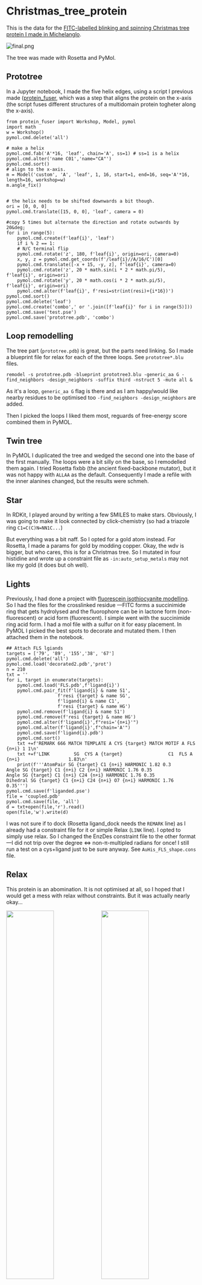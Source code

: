 # Christmas_tree_protein

This is the data for the [FITC-labelled blinking and spinning Christmas tree protein I made in Michelanglo](https://michelanglo.sgc.ox.ac.uk/r/christmas).

![final.png](final.png)

The tree was made with Rosetta and PyMol.

## Prototree

In a Jupyter notebook, I made the five helix edges, using a script I previous made ([protein_fuser](https://github.com/matteoferla/protein_fuser), which was a step that aligns the protein on the x-axis (the script fuses different structures of a multidomain protein togheter along the x-axis).


	from protein_fuser import Workshop, Model, pymol
	import math
	w = Workshop()
	pymol.cmd.delete('all')
	
	# make a helix
	pymol.cmd.fab('A'*16, 'leaf', chain='A', ss=1) # ss=1 is a helix
	pymol.cmd.alter('name C01','name="CA"')
	pymol.cmd.sort()
	# align to the x-axis.
	m = Model('custom', 'A', 'leaf', 1, 16, start=1, end=16, seq='A'*16, length=16, workshop=w)
	m.angle_fix()


	# the helix needs to be shifted downwards a bit though.
	ori = [0, 0, 0]
	pymol.cmd.translate([15, 0, 0], 'leaf', camera = 0)

	#copy 5 times but alternate the direction and rotate outwards by 20&deg;
	for i in range(5):
	    pymol.cmd.create(f'leaf{i}', 'leaf')
	    if i % 2 == 1:
		# N/C terminal flip
		pymol.cmd.rotate('z', 180, f'leaf{i}', origin=ori, camera=0)
		x, y, z = pymol.cmd.get_coords(f'/leaf{i}//A/16/C')[0]
		pymol.cmd.translate([-x + 15, -y, z], f'leaf{i}', camera=0)
	    pymol.cmd.rotate('z', 20 * math.sin(i * 2 * math.pi/5), f'leaf{i}', origin=ori)
	    pymol.cmd.rotate('y', 20 * math.cos(i * 2 * math.pi/5), f'leaf{i}', origin=ori)
	    pymol.cmd.alter(f'leaf{i}', f'resi=str(int(resi)+{i*16})')
	pymol.cmd.sort()
	pymol.cmd.delete('leaf')
	pymol.cmd.create('combo',' or '.join([f'leaf{i}' for i in range(5)]))
	pymol.cmd.save('test.pse')
	pymol.cmd.save('prototree.pdb', 'combo')


## Loop remodelling

The tree part (`prototree.pdb`) is great, but the parts need linking. So I made a blueprint file for relax for each of the three loops. See `prototree*.blu` files.

	remodel -s prototree.pdb -blueprint prototree3.blu -generic_aa G -find_neighbors -design_neighbors -suffix third -nstruct 5 -mute all &

As it's a loop, `generic_aa G` flag is there and as I am happy/would like nearby residues to be optimised too `-find_neighbors -design_neighbors` are added.

Then I picked the loops I liked them most, reguards of free-energy score combined them in PyMOL.

## Twin tree

In PyMOL I duplicated the tree and wedged the second one into the base of the first manually.
The loops were a bit silly on the base, so I remodelled them again.
I tried Rosetta fixbb (the ancient fixed-backbone mutator), but it was not happy with `ALLAA` as the default. Consequently I made a refile with the inner alanines changed, but the results were schmeh.

## Star

In RDKit, I played around by writing a few SMILES to make stars. Obviously, I was going to make it look connected by click-chemistry (so had a triazole ring `C1=C(C)N=NN1C...`)

But everything was a bit naff. So I opted for a gold atom instead.
For Rosetta, I made a params for gold by modding copper. Okay, the wdv is bigger, but who cares, this is for a Christmas tree.
So I mutated in four histidine and wrote up a constraint file as `-in:auto_setup_metals` may not like my gold (it does but oh well).

## Lights

Previously, I had done a project with [fluorescein isothiocyanite modelling](https://github.com/matteoferla/rosetta-pymol/tree/master/Fluorescein). So I had the files for the crosslinked residue &mdash;FITC forms a succinimide ring that gets hydrolysed and the fluorophore can be in lactone form (non-fluorescent) or acid form (fluorescent). I simple went with the succinimide ring acid form. I had a mol file with a sulfur on it for easy placement. In PyMOL I picked the best spots to decorate and mutated them.
I then attached them in the notebook.

	## Attach FLS lgiands
	targets = ['79', '89', '155','38', '67']
	pymol.cmd.delete('all')
	pymol.cmd.load('decorated2.pdb','prot')
	n = 210
	txt = ''
	for i, target in enumerate(targets):
	    pymol.cmd.load('FLS.pdb',f'ligand{i}')
	    pymol.cmd.pair_fit(f'ligand{i} & name S1',
		               f'resi {target} & name SG',
		               f'ligand{i} & name C1',
		               f'resi {target} & name HG')
	    pymol.cmd.remove(f'ligand{i} & name S1')
	    pymol.cmd.remove(f'resi {target} & name HG')
	    pymol.cmd.alter(f'ligand{i}',f"resi='{n+i}'")
	    pymol.cmd.alter(f'ligand{i}',f"chain='A'")
	    pymol.cmd.save(f'ligand{i}.pdb')
	    pymol.cmd.sort()
	    txt +=f'REMARK 666 MATCH TEMPLATE A CYS {target} MATCH MOTIF A FLS {n+i} 1 1\n'
	    txt +=f'LINK         SG  CYS A {target}                 C1  FLS A {n+i}                  1.83\n'
	    print(f'''AtomPair SG {target} C1 {n+i} HARMONIC 1.82 0.3
	Angle SG {target} C1 {n+i} C2 {n+i} HARMONIC 1.76 0.35
	Angle SG {target} C1 {n+i} C24 {n+i} HARMONIC 1.76 0.35
	Dihedral SG {target} C1 {n+i} C24 {n+i} O7 {n+i} HARMONIC 1.76 0.35''')
	pymol.cmd.save(f'liganded.pse')
	file = 'coupled.pdb'
	pymol.cmd.save(file, 'all')
	d = txt+open(file,'r').read()
	open(file,'w').write(d)

I was not sure if to dock (Rosetta ligand_dock needs the `REMARK` line) as I already had a constraint file for it or simple Relax (`LINK` line). I opted to simply use relax.
So I changed the EnzDes constraint file to the other format &mdash;I did not trip over the degree <=> non-&pi;-multipled radians for once! I still run a test on a cys+ligand just to be sure anyway. See `AuHis_FLS_shape.cons` file.

## Relax

This protein is an abomination. It is not optimised at all, so I hoped that I would get a mess with relax without constraints. But it was actually nearly okay...

<img src='before_relax.png' style='width: 50%'><img src='after_relax.png' style='width: 50%'>

Anyway, I constrained the bottom five vertices and the M1 residue CA (yes, I did change the first AA to methionine)

	## Write constraint file to keep base toghether
	from scipy.spatial import distance
	pymol.cmd.delete('all')
	pymol.cmd.load('stemmed.pdb','prot')
	resi = (1, 18, 70, 121, 128, 160, 172, 208, 10)
	coords = {i: list(pymol.cmd.get_coords(f'name CA and resi {i} and chain {"A" if i!=10 else "B"}')[0]) for i in resi}
	for i in resi:
	    for j in resi:
		if j >= i:
		    next
		else:
		    print(f'AtomPair CA {i} CA {j} HARMONIC {distance.euclidean(coords[i], coords[j])} 1')


The relax was done with `-extra_res_fa AU.params`, `-extra_res_fa FLS.params`, `-constraints:cst_file AuHis_FLS_shape.cons`, `-constraints:cst_weight 50` and `-in:auto_setup_metals`.

## Blink!

In Michelanglo, I uploaded the PDB and using the API I changed the `proteinJSON` to use a loading function (`loadfun`) and edited that to be:

	function loadfun (protein) {
	    var stage=NGL.getStage('viewport');

	    //define colors
	    let offscheme = NGL.ColormakerRegistry.addScheme(function (params) {
		this.atomColor = function (atom) {
		    chainid=atom.chainid;
		    let chainmap={'A': '0x33ff33', 'B': '0xd2b48c'};
		    let nonCmap = {'N': '0x3333ff', 'O': '0xff4c4c', 'S': '0xe5c53f', 'H': '0xe5e5e5', 'AU': '0xffd700'};
		    let resmap={'A210': '0x808080', 'A211': '0x808080', 'A212': '0x808080', 'A213': '0x808080', 'A214': '0x808080'};
		    if (! isNaN(parseFloat(chainid))) {chainid=atom.chainname} // hack for chainid/chainIndex/chainname issue if the structure is loaded from string.
		    if (atom.element in nonCmap) {return +nonCmap[atom.element]}
		    else if (chainid+atom.resno in resmap) {return +resmap[chainid+atom.resno]}
		    else if (chainid in chainmap) {return +chainmap[chainid]}
		    else {return 0x7b7d7d} //black as the darkest error!
		};
	    });
	    let onscheme = NGL.ColormakerRegistry.addScheme(function (params) {
		this.atomColor = function (atom) {
		let chainmap={'A': '0x33ff33', 'B': '0xd2b48c'};
		    let nonCmap = {'N': '0x3333ff', 'O': '0xff4c4c', 'S': '0xe5c53f', 'H': '0xe5e5e5', 'AU': '0xffd700'};    
		   let resmap={'A210': '0xdcdcdc', 'A211': '0xdcdcdc', 'A212': '0xdcdcdc', 'A213': '0xdcdcdc', 'A214': '0xdcdcdc'};
		    chainid=atom.chainid;
		     if (! isNaN(parseFloat(chainid))) {chainid=atom.chainname} // hack for chainid/chainIndex/chainname issue if the structure is loaded from string.
		    if (atom.element in nonCmap) {return +nonCmap[atom.element]}
		    else if (chainid+atom.resno in resmap) {return +resmap[chainid+atom.resno]}
		    else if (chainid in chainmap) {return +chainmap[chainid]}
		    else {return 0x7b7d7d} //black as the darkest error!
		};
	    });

	    //representations
		protein.removeAllRepresentations();
		let cartoon = new NGL.Selection( "*" );
		protein.addRepresentation( "cartoon", {color: offscheme,  sele: cartoon.string, smoothSheet: true, opacity: 1.0} );

		let sticks = new NGL.Selection( "sidechainAttached" );
		let sticks2 = new NGL.Selection( "FLS" );
		
		protein.addRepresentation( "spacefill", {color: onscheme,  sele: 'AU', opacity: 1.0} );
		protein.addRepresentation( "hyperball", {color: onscheme,  sele: sticks.string, opacity: 1.0} );
		protein.addRepresentation( "hyperball", {color: offscheme,  sele: sticks2.string, opacity: 1.0} );
		protein.addRepresentation( "hyperball", {color: onscheme,  sele: sticks2.string, opacity: 1.0} );
		protein.reprList[4].toggleVisibility();
	    setInterval(() => {
	    let protein = NGL.getStage().compList[0];
	    protein.reprList[4].toggleVisibility();
	    protein.reprList[3].toggleVisibility();
	    }, 1000);
		
		        
	    //orient
	    stage.viewerControls.orient((new NGL.Matrix4).fromArray([11.3,-176.3,-29.7,0,178.2,13.4,-12.2,0,14.2,-28.8,176.2,0,-37.5,3,3.1,1]));
	    stage.setParameters({ cameraFov: 20.0, fogNear: 45.0}); //clipFar: 32.01997375488281, clipNear: -32.016510009765625
	    NGL.getStage().animationControls.spin()
	}


Note that NGL seems to ignore `LINK` lines so the FITC-cys seem unliked. But actually aren't.
